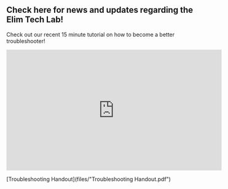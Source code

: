 ## Check here for news and updates regarding the Elim Tech Lab!

Check out our recent 15 minute tutorial on how to become a better troubleshooter!

<iframe width="560" height="315" src="https://www.youtube.com/embed/hSEcb6cYW90" frameborder="0" allow="accelerometer; autoplay; clipboard-write; encrypted-media; gyroscope; picture-in-picture" allowfullscreen></iframe>


[Troubleshooting Handout](files/"Troubleshooting Handout.pdf")



<!-- **Website**| **Username**| **Password** |
 :--- |:---:| ---:
 col 3 is      | right-aligned | $1600 
 col 2 is      | centered      |   $12 
 zebra stripes | are neat      |    $1 -->